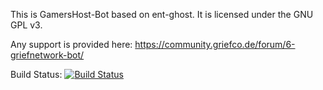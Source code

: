 This is GamersHost-Bot based on ent-ghost. It is licensed under the GNU GPL v3.

Any support is provided here: https://community.griefco.de/forum/6-griefnetwork-bot/

Build Status: [![Build Status](https://travis-ci.org/Grief-Code/GriefHost.svg?branch=master)](https://travis-ci.org/Grief-Code/GriefHost)

